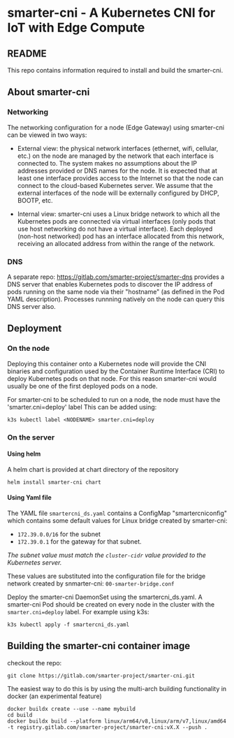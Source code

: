 # smarter-cni - A Kubernetes CNI for IoT with Edge Compute

## README

This repo contains information required to install and build the smarter-cni.

## About smarter-cni
### Networking
The networking configuration for a node (Edge Gateway) using smarter-cni can be viewed in two ways:

* External view: the physical network interfaces (ethernet, wifi, cellular, etc.) on the node are managed by the network that each interface is connected to. The system makes no assumptions about the IP addresses provided or DNS names for the node. It is expected that at least one interface provides access to the Internet so that the node can connect to the cloud-based Kubernetes server. We assume that the external interfaces of the node will be externally configured by DHCP, BOOTP, etc.

* Internal view: smarter-cni uses a Linux bridge network to which all the Kubernetes pods are connected via virtual interfaces (only pods that use host networking do not have a virtual interface). Each deployed (non-host networked) pod has an interface allocated from this network, receiving an allocated address from within the range of the network.

### DNS

A separate repo: <https://gitlab.com/smarter-project/smarter-dns> provides a DNS server that enables Kubernetes pods to discover the IP address of pods running on the same node via their "hostname" (as defined in the Pod YAML description).
Processes runnning natively on the node can query this DNS server also.


## Deployment

### On the node
Deploying this container onto a Kubernetes node will provide the CNI binaries and configuration used by the Container Runtime Interface (CRI) to deploy Kubernetes pods on that node. 
For this reason smarter-cni would usually be one of the first deployed pods on a node.

For smarter-cni to be scheduled to run on a node, the node must have the 'smarter.cni=deploy' label
This can be added using:

`k3s kubectl label <NODENAME> smarter.cni=deploy`

### On the server

#### Using helm

A helm chart is provided at chart directory of the repository
```
helm install smarter-cni chart
```

#### Using Yaml file

The YAML file `smartercni_ds.yaml` contains a ConfigMap "smartercniconfig" which contains some default values for Linux bridge created by smarter-cni: 

* `172.39.0.0/16` for the subnet
* `172.39.0.1` for the gateway for that subnet. 

*The subnet value must match the `cluster-cidr` value provided to the Kubernetes server.*

These values are substituted into the configuration file for the bridge network created by snmarter-cni: `00-smarter-bridge.conf`


Deploy the smarter-cni DaemonSet using the smartercni_ds.yaml. A smarter-cni Pod should be created on every node in the cluster with the `smarter.cni=deploy` label. For example using k3s:

	k3s kubectl apply -f smartercni_ds.yaml


## Building the smarter-cni container image

checkout the repo: 

    git clone https://gitlab.com/smarter-project/smarter-cni.git

The easiest way to do this is by using the multi-arch building functionality in docker (an experimental feature)

    docker buildx create --use --name mybuild
    cd build
    docker buildx build --platform linux/arm64/v8,linux/arm/v7,linux/amd64 -t registry.gitlab.com/smarter-project/smarter-cni:vX.X --push .



